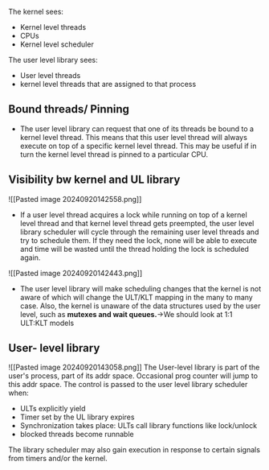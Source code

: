 
The kernel sees:

- Kernel level threads
- CPUs
- Kernel level scheduler

The user level library sees:

- User level threads
- kernel level threads that are assigned to that process 


## Bound threads/ Pinning 
- The user level library can request that one of its threads be bound to a kernel level thread. This means that this user level thread will always execute on top of a specific kernel level thread. This may be useful if in turn the kernel level thread is pinned to a particular CPU.

## Visibility bw kernel and UL library 
![[Pasted image 20240920142558.png]]

- If a user level thread acquires a lock while running on top of a kernel level thread and that kernel level thread gets preempted, the user level library scheduler will cycle through the remaining user level threads and try to schedule them. If they need the lock, none will be able to execute and time will be wasted until the thread holding the lock is scheduled again.

![[Pasted image 20240920142443.png]]

- The user level library will make scheduling changes that the kernel is not aware of which will change the ULT/KLT mapping in the many to many case. Also, the kernel is unaware of the data structures used by the user level, such as **mutexes and wait queues.**->We should look at 1:1 ULT:KLT models

## User- level library

![[Pasted image 20240920143058.png]]
The User-level library is part of the user's process, part of its addr space. Occasional prog counter will jump to this addr space. 
The control is passed to the user level library scheduler when:

- ULTs explicitly yield
- Timer set by the UL library expires
- Synchronization takes place: ULTs call library functions like lock/unlock
- blocked threads become runnable

The library scheduler may also gain execution in response to certain signals from timers and/or the kernel.
